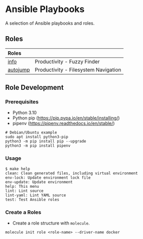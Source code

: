 # Ansible Playbooks

A selection of Ansible playbooks and roles.

## Roles

| Roles                                |                                      |
|:-------------------------------------|:-------------------------------------|
| [info](roles/fzf/README.md)          | Productivity - Fuzzy Finder          |
| [autojump](roles/autojump/README.md) | Productivity - Filesystem Navigation |


## Role Development

### Prerequisites

* Python 3.10
* Python pip (https://pip.pypa.io/en/stable/installing/)
* pipenv (https://pipenv.readthedocs.io/en/stable/)

```shell
# Debian/Ubuntu example
sudo apt install python3-pip
python3 -m pip install pip --upgrade
python3 -m pip install pipenv
```

### Usage

```shell
$ make help
clean: Clean generated files, including virtual environment
env-lock: Update environment lock file
env-update: Update environment
help: This menu
lint: Lint source
lint-yaml: Lint YAML source
test: Test Ansible roles 
```

### Create a Roles

* Create a role structure with `molecule`.

```shell
molecule init role <role-name> --driver-name docker
```
